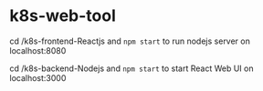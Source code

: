 # k8s-web-tool

cd /k8s-frontend-Reactjs and `npm start` to run nodejs server on localhost:8080

cd /k8s-backend-Nodejs and `npm start` to start React Web UI on localhost:3000
